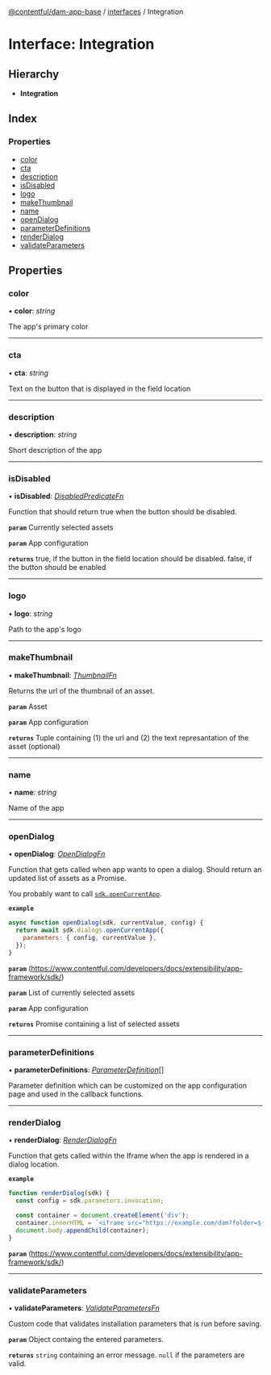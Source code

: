 [@contentful/dam-app-base](../README.md) / [interfaces](../modules/interfaces.md) / Integration

# Interface: Integration

## Hierarchy

* **Integration**

## Index

### Properties

* [color](interfaces.integration.md#color)
* [cta](interfaces.integration.md#cta)
* [description](interfaces.integration.md#description)
* [isDisabled](interfaces.integration.md#isdisabled)
* [logo](interfaces.integration.md#logo)
* [makeThumbnail](interfaces.integration.md#makethumbnail)
* [name](interfaces.integration.md#name)
* [openDialog](interfaces.integration.md#opendialog)
* [parameterDefinitions](interfaces.integration.md#parameterdefinitions)
* [renderDialog](interfaces.integration.md#renderdialog)
* [validateParameters](interfaces.integration.md#validateparameters)

## Properties

### color

• **color**: *string*

The app's primary color

___

### cta

• **cta**: *string*

Text on the button that is displayed in the field location

___

### description

• **description**: *string*

Short description of the app

___

### isDisabled

• **isDisabled**: [*DisabledPredicateFn*](../modules/interfaces.md#disabledpredicatefn)

Function that should return true when the button should be disabled.

**`param`** Currently selected assets

**`param`** App configuration

**`returns`** true, if the button in the field location should be disabled. false, if the button should be enabled

___

### logo

• **logo**: *string*

Path to the app's logo

___

### makeThumbnail

• **makeThumbnail**: [*ThumbnailFn*](../modules/interfaces.md#thumbnailfn)

Returns the url of the thumbnail of an asset.

**`param`** Asset

**`param`** App configuration

**`returns`** Tuple containing (1) the url and (2) the text represantation of the asset (optional)

___

### name

• **name**: *string*

Name of the app

___

### openDialog

• **openDialog**: [*OpenDialogFn*](../modules/interfaces.md#opendialogfn)

Function that gets called when app wants to open a dialog. Should return an updated list of assets as a Promise.

You probably want to call [`sdk.openCurrentApp`](https://www.contentful.com/developers/docs/extensibility/app-framework/sdk/#open-the-current-app-in-a-dialog).

**`example`** 
```javascript
async function openDialog(sdk, currentValue, config) {
  return await sdk.dialogs.openCurrentApp({
    parameters: { config, currentValue },
  });
}

```

**`param`** (https://www.contentful.com/developers/docs/extensibility/app-framework/sdk/)

**`param`** List of currently selected assets

**`param`** App configuration

**`returns`** Promise containing a list of selected assets

___

### parameterDefinitions

• **parameterDefinitions**: [*ParameterDefinition*](interfaces.parameterdefinition.md)[]

Parameter definition which can be customized on the app configuration page and used in the callback functions.

___

### renderDialog

• **renderDialog**: [*RenderDialogFn*](../modules/interfaces.md#renderdialogfn)

Function that gets called within the Iframe when the app is rendered in a dialog location.

**`example`** 
```javascript
function renderDialog(sdk) {
  const config = sdk.parameters.invocation;

  const container = document.createElement('div');
  container.innerHTML = `<iframe src="https://example.com/dam?folder=${config.folder}" width="400" height="650" style="border:none;"/>`;
  document.body.appendChild(container);
}
```

**`param`** (https://www.contentful.com/developers/docs/extensibility/app-framework/sdk/)

___

### validateParameters

• **validateParameters**: [*ValidateParametersFn*](../modules/interfaces.md#validateparametersfn)

Custom code that validates installation parameters that is run before saving.

**`param`** Object containg the entered parameters.

**`returns`** `string` containing an error message. `null` if the parameters are valid.
